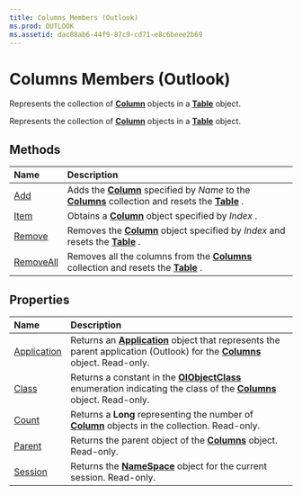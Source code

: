 ```yaml
---
title: Columns Members (Outlook)
ms.prod: OUTLOOK
ms.assetid: dac88ab6-44f9-87c9-cd71-e8c6beee2b69
---
```



# Columns Members (Outlook)
Represents the collection of  **[Column](column-object-outlook.md)** objects in a **[Table](table-object-outlook.md)** object.

Represents the collection of  **[Column](column-object-outlook.md)** objects in a **[Table](table-object-outlook.md)** object.


## Methods



|**Name**|**Description**|
|:-----|:-----|
|[Add](columns-add-method-outlook.md)|Adds the  **[Column](column-object-outlook.md)** specified by _Name_ to the **[Columns](columns-object-outlook.md)** collection and resets the **[Table](table-object-outlook.md)** .|
|[Item](columns-item-method-outlook.md)|Obtains a  **[Column](column-object-outlook.md)** object specified by _Index_ .|
|[Remove](columns-remove-method-outlook.md)|Removes the  **[Column](column-object-outlook.md)** object specified by _Index_ and resets the **[Table](table-object-outlook.md)** .|
|[RemoveAll](columns-removeall-method-outlook.md)|Removes all the columns from the  **[Columns](columns-object-outlook.md)** collection and resets the **[Table](table-object-outlook.md)** .|

## Properties



|**Name**|**Description**|
|:-----|:-----|
|[Application](columns-application-property-outlook.md)|Returns an  **[Application](application-object-outlook.md)** object that represents the parent application (Outlook) for the **[Columns](columns-object-outlook.md)** object. Read-only.|
|[Class](columns-class-property-outlook.md)|Returns a constant in the  **[OlObjectClass](olobjectclass-enumeration-outlook.md)** enumeration indicating the class of the **[Columns](columns-object-outlook.md)** object. Read-only.|
|[Count](columns-count-property-outlook.md)|Returns a  **Long** representing the number of **[Column](column-object-outlook.md)** objects in the collection. Read-only.|
|[Parent](columns-parent-property-outlook.md)|Returns the parent object of the  **[Columns](columns-object-outlook.md)** object. Read-only.|
|[Session](columns-session-property-outlook.md)|Returns the  **[NameSpace](namespace-object-outlook.md)** object for the current session. Read-only.|

